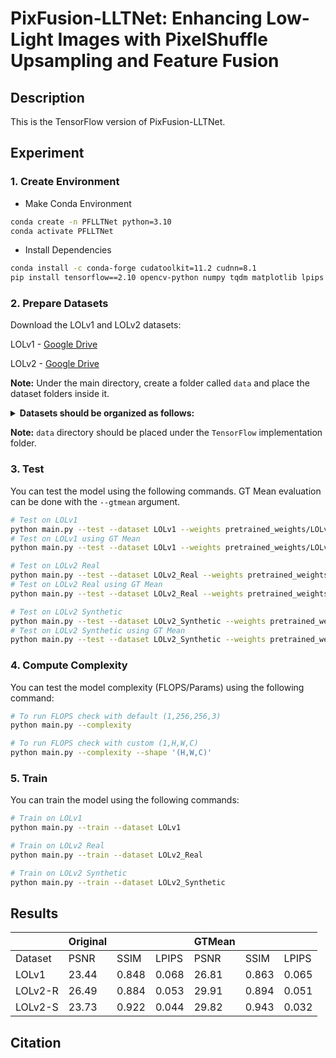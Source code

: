 # PixFusion-LLTNet: Enhancing Low-Light Images with PixelShuffle Upsampling and Feature Fusion

## Description
This is the TensorFlow version of PixFusion-LLTNet.

## Experiment

### 1. Create Environment
- Make Conda Environment
```bash
conda create -n PFLLTNet python=3.10
conda activate PFLLTNet
```
- Install Dependencies
```bash
conda install -c conda-forge cudatoolkit=11.2 cudnn=8.1
pip install tensorflow==2.10 opencv-python numpy tqdm matplotlib lpips
```

### 2. Prepare Datasets
Download the LOLv1 and LOLv2 datasets:

LOLv1 - [Google Drive](https://drive.google.com/file/d/1vhJg75hIpYvsmryyaxdygAWeHuiY_HWu/view?usp=sharing)

LOLv2 - [Google Drive](https://drive.google.com/file/d/1OMfP6Ks2QKJcru1wS2eP629PgvKqF2Tw/view?usp=sharing)

**Note:** Under the main directory, create a folder called ```data``` and place the dataset folders inside it.
<details>
  <summary>
  <b>Datasets should be organized as follows:</b>
  </summary>

    |--data   
    |    |--LOLv1
    |    |    |--Train
    |    |    |    |--input
    |    |    |    |     ...
    |    |    |    |--target
    |    |    |    |     ...
    |    |    |--Test
    |    |    |    |--input
    |    |    |    |     ...
    |    |    |    |--target
    |    |    |    |     ...
    |    |--LOLv2
    |    |    |--Real_captured
    |    |    |    |--Train
    |    |    |    |    |--Low
    |    |    |    |    |     ...
    |    |    |    |    |--Normal
    |    |    |    |    |     ...
    |    |    |    |--Test
    |    |    |    |    |--Low
    |    |    |    |    |     ...
    |    |    |    |    |--Normal
    |    |    |    |    |     ...
    |    |    |--Synthetic
    |    |    |    |--Train
    |    |    |    |    |--Low
    |    |    |    |    |    ...
    |    |    |    |    |--Normal
    |    |    |    |    |    ...
    |    |    |    |--Test
    |    |    |    |    |--Low
    |    |    |    |    |    ...
    |    |    |    |    |--Normal
    |    |    |    |    |    ...

</details>

**Note:** ```data``` directory should be placed under the ```TensorFlow``` implementation folder.

### 3. Test
You can test the model using the following commands.  GT Mean evaluation can be done with the ```--gtmean``` argument.

```bash
# Test on LOLv1
python main.py --test --dataset LOLv1 --weights pretrained_weights/LOLv1.h5
# Test on LOLv1 using GT Mean
python main.py --test --dataset LOLv1 --weights pretrained_weights/LOLv1.h5 --gtmean

# Test on LOLv2 Real
python main.py --test --dataset LOLv2_Real --weights pretrained_weights/LOLv2_Real.h5
# Test on LOLv2 Real using GT Mean
python main.py --test --dataset LOLv2_Real --weights pretrained_weights/LOLv2_Real.h5 --gtmean

# Test on LOLv2 Synthetic
python main.py --test --dataset LOLv2_Synthetic --weights pretrained_weights/LOLv2_Synthetic.h5
# Test on LOLv2 Synthetic using GT Mean
python main.py --test --dataset LOLv2_Synthetic --weights pretrained_weights/LOLv2_Synthetic.h5 --gtmean
```

### 4. Compute Complexity
You can test the model complexity (FLOPS/Params) using the following command:
```bash
# To run FLOPS check with default (1,256,256,3)
python main.py --complexity

# To run FLOPS check with custom (1,H,W,C)
python main.py --complexity --shape '(H,W,C)'
```

### 5. Train
You can train the model using the following commands:

```bash
# Train on LOLv1
python main.py --train --dataset LOLv1

# Train on LOLv2 Real
python main.py --train --dataset LOLv2_Real

# Train on LOLv2 Synthetic
python main.py --train --dataset LOLv2_Synthetic
```
## Results

|          | Original    |         |       |GTMean    |        |        |
|----------|-------------|---------|-------|----------|--------|--------|
|Dataset   |PSNR         |SSIM     |LPIPS  |PSNR      | SSIM   |LPIPS   |
| LOLv1    | 23.44       | 0.848   | 0.068 |26.81     | 0.863  | 0.065  |
| LOLv2-R  | 26.49       | 0.884   | 0.053 |29.91     | 0.894  | 0.051  |
| LOLv2-S  | 23.73       | 0.922   | 0.044 |29.82     | 0.943  | 0.032  |

## Citation

